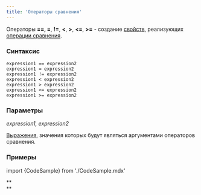 ```yaml
---
title: 'Операторы сравнения'
---
```


Операторы **==, =**, **!=**, **<**, **\>**, **<=**, **\>=** - создание [свойств](Свойства.md), реализующих [операции сравнения](Операторы_сравнения_=_....md).

### Синтаксис

    expression1 == expression2
    expression1 = expression2
    expression1 != expression2
    expression1 < expression2
    expression1 > expression2
    expression1 <= expression2
    expression1 >= expression2

### Параметры

*expression1, expression2*

[Выражения](Выражения.md), значения которых будут являться аргументами операторов сравнения.

### Примеры


import {CodeSample} from './CodeSample.mdx'

<CodeSample url="https://documentation.lsfusion.org/sample?file=OperatorPropertySample&block=compare"/>

**  
**
